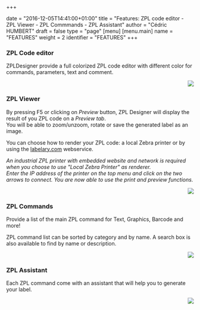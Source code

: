 +++

date = "2016-12-05T14:41:00+01:00"
title = "Features: ZPL code editor - ZPL Viewer - ZPL Commmands - ZPL Assistant"
author = "Cédric HUMBERT"
draft = false
type = "page"
[menu]
     [menu.main]
        name = "FEATURES"
        weight = 2
        identifier = "FEATURES"
+++


<div class="empty-sep"></div>

<div class="gray-box">
  <div class="row gutters">
    <div class="col col-6 item">
        <h3 class="boxtitle">ZPL Code editor</h3>
        <p>ZPLDesigner provide a full colorized ZPL code editor with different color for commands, parameters, text and comment.</p>
    </div>
    <div class="col col-6 item">
      <div style="width: 100%; text-align: right;">
        <img class="feature-img" src="/img/code_editor.png">
      </div>
    </div>
  </div>
</div>

<div class="empty-sep"></div>

<div class="gray-box">
  <div class="row gutters">
  <div class="col col-6 item">
        <h3 class="boxtitle">ZPL Viewer</h3>
        <p>By pressing F5 or clicking on <i>Preview</i> button, ZPL Designer will display the result of you ZPL code on a <i>Preview tab</i>. <br>You will be able to zoom/unzoom, rotate or save the generated label as an image.</p>
		<p>You can choose how to render your ZPL code: a local Zebra printer or by using the <a href="http://www.labelary.com" target="_blank">labelary.com</a> webservice.</a>
        <p><i>An industrial ZPL printer with embedded website and network is required when you choose to use "Local Zebra Printer" as renderer. <br>Enter the IP address of the printer on the top menu and click on the two arrows to connect. You are now able to use the print and preview functions.</i></p>
    </div>
	<div class="col col-6 item">
      <div style="width: 100%; text-align: right;">
        <img class="feature-img" src="/img/preview.png">
      </div>
    </div>
  </div>
</div>

<div class="empty-sep"></div> 

<div class="gray-box">
  <div class="row gutters">
    <div class="col col-6 item">
        <h3 class="boxtitle">ZPL Commands</h3>
        <p>Provide a list of the main ZPL command for Text, Graphics, Barcode and more!</p>
        <p>ZPL command list can be sorted by category and by name. A search box is also available to find by name or description.</p>
    </div>
    <div class="col col-6 item">
      <div style="width: 100%; text-align: right;">
        <img class="feature-img" src="/img/zpl_command.png">
      </div>
    </div>
  </div>
</div>

<div class="empty-sep"></div> 

<div class="gray-box">
  <div class="row gutters">
    <div class="col col-6 item">
        <h3 class="boxtitle">ZPL Assistant</h3>
        <p>Each ZPL command come with an assistant that will help you to generate your label.</p>
    </div>
    <div class="col col-6 item">
      <div style="width: 100%; text-align: right;">
        <img class="feature-img" src="/img/zplAssistant.png">
      </div>
    </div>
  </div>
</div>

